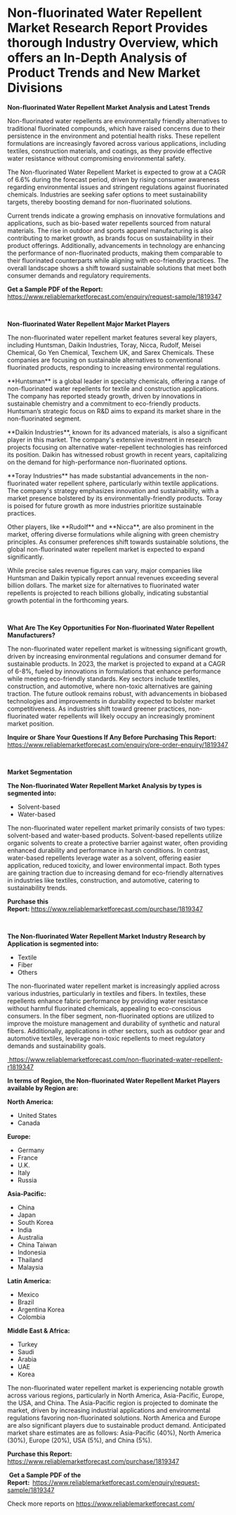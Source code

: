 <p><h1>Non-fluorinated Water Repellent Market Research Report Provides thorough Industry Overview, which offers an In-Depth Analysis of Product Trends and New Market Divisions</h1></p><p><strong>Non-fluorinated Water Repellent Market Analysis and Latest Trends</strong></p>
<p><p>Non-fluorinated water repellents are environmentally friendly alternatives to traditional fluorinated compounds, which have raised concerns due to their persistence in the environment and potential health risks. These repellent formulations are increasingly favored across various applications, including textiles, construction materials, and coatings, as they provide effective water resistance without compromising environmental safety.</p><p>The Non-fluorinated Water Repellent Market is expected to grow at a CAGR of 6.6% during the forecast period, driven by rising consumer awareness regarding environmental issues and stringent regulations against fluorinated chemicals. Industries are seeking safer options to meet sustainability targets, thereby boosting demand for non-fluorinated solutions. </p><p>Current trends indicate a growing emphasis on innovative formulations and applications, such as bio-based water repellents sourced from natural materials. The rise in outdoor and sports apparel manufacturing is also contributing to market growth, as brands focus on sustainability in their product offerings. Additionally, advancements in technology are enhancing the performance of non-fluorinated products, making them comparable to their fluorinated counterparts while aligning with eco-friendly practices. The overall landscape shows a shift toward sustainable solutions that meet both consumer demands and regulatory requirements.</p></p>
<p><strong>Get a Sample PDF of the Report:&nbsp;</strong> <a href="https://www.reliablemarketforecast.com/enquiry/request-sample/1819347?utm_campaign=2603&utm_medium=2&utm_source=Github&utm_content=ia&utm_term=03042025&utm_id=non-fluorinated-water-repellent">https://www.reliablemarketforecast.com/enquiry/request-sample/1819347</a></p>
<p>&nbsp;</p>
<p><strong>Non-fluorinated Water Repellent Major Market Players</strong></p>
<p><p>The non-fluorinated water repellent market features several key players, including Huntsman, Daikin Industries, Toray, Nicca, Rudolf, Meisei Chemical, Go Yen Chemical, Texchem UK, and Sarex Chemicals. These companies are focusing on sustainable alternatives to conventional fluorinated products, responding to increasing environmental regulations.</p><p>**Huntsman** is a global leader in specialty chemicals, offering a range of non-fluorinated water repellents for textile and construction applications. The company has reported steady growth, driven by innovations in sustainable chemistry and a commitment to eco-friendly products. Huntsman’s strategic focus on R&D aims to expand its market share in the non-fluorinated segment.</p><p>**Daikin Industries**, known for its advanced materials, is also a significant player in this market. The company's extensive investment in research projects focusing on alternative water-repellent technologies has reinforced its position. Daikin has witnessed robust growth in recent years, capitalizing on the demand for high-performance non-fluorinated options.</p><p>**Toray Industries** has made substantial advancements in the non-fluorinated water repellent sphere, particularly within textile applications. The company's strategy emphasizes innovation and sustainability, with a market presence bolstered by its environmentally-friendly products. Toray is poised for future growth as more industries prioritize sustainable practices.</p><p>Other players, like **Rudolf** and **Nicca**, are also prominent in the market, offering diverse formulations while aligning with green chemistry principles. As consumer preferences shift towards sustainable solutions, the global non-fluorinated water repellent market is expected to expand significantly.</p><p>While precise sales revenue figures can vary, major companies like Huntsman and Daikin typically report annual revenues exceeding several billion dollars. The market size for alternatives to fluorinated water repellents is projected to reach billions globally, indicating substantial growth potential in the forthcoming years.</p></p>
<p>&nbsp;</p>
<p><strong>What Are The Key Opportunities For Non-fluorinated Water Repellent Manufacturers?</strong></p>
<p><p>The non-fluorinated water repellent market is witnessing significant growth, driven by increasing environmental regulations and consumer demand for sustainable products. In 2023, the market is projected to expand at a CAGR of 6-8%, fueled by innovations in formulations that enhance performance while meeting eco-friendly standards. Key sectors include textiles, construction, and automotive, where non-toxic alternatives are gaining traction. The future outlook remains robust, with advancements in biobased technologies and improvements in durability expected to bolster market competitiveness. As industries shift toward greener practices, non-fluorinated water repellents will likely occupy an increasingly prominent market position.</p></p>
<p><strong>Inquire or Share Your Questions If Any Before Purchasing This Report:</strong> <a href="https://www.reliablemarketforecast.com/enquiry/pre-order-enquiry/1819347?utm_campaign=2603&utm_medium=2&utm_source=Github&utm_content=ia&utm_term=03042025&utm_id=non-fluorinated-water-repellent">https://www.reliablemarketforecast.com/enquiry/pre-order-enquiry/1819347</a></p>
<p>&nbsp;</p>
<p><strong>Market Segmentation</strong></p>
<p><strong>The Non-fluorinated Water Repellent Market Analysis by types is segmented into:</strong></p>
<p><ul><li>Solvent-based</li><li>Water-based</li></ul></p>
<p><p>The non-fluorinated water repellent market primarily consists of two types: solvent-based and water-based products. Solvent-based repellents utilize organic solvents to create a protective barrier against water, often providing enhanced durability and performance in harsh conditions. In contrast, water-based repellents leverage water as a solvent, offering easier application, reduced toxicity, and lower environmental impact. Both types are gaining traction due to increasing demand for eco-friendly alternatives in industries like textiles, construction, and automotive, catering to sustainability trends.</p></p>
<p><strong>Purchase this Report:&nbsp;</strong><a href="https://www.reliablemarketforecast.com/purchase/1819347?utm_campaign=2603&utm_medium=2&utm_source=Github&utm_content=ia&utm_term=03042025&utm_id=non-fluorinated-water-repellent">https://www.reliablemarketforecast.com/purchase/1819347</a></p>
<p>&nbsp;</p>
<p><strong>The Non-fluorinated Water Repellent Market Industry Research by Application is segmented into:</strong></p>
<p><ul><li>Textile</li><li>Fiber</li><li>Others</li></ul></p>
<p><p>The non-fluorinated water repellent market is increasingly applied across various industries, particularly in textiles and fibers. In textiles, these repellents enhance fabric performance by providing water resistance without harmful fluorinated chemicals, appealing to eco-conscious consumers. In the fiber segment, non-fluorinated options are utilized to improve the moisture management and durability of synthetic and natural fibers. Additionally, applications in other sectors, such as outdoor gear and automotive textiles, leverage non-toxic repellents to meet regulatory demands and sustainability goals.</p></p>
<p><a href="https://www.reliablemarketforecast.com/non-fluorinated-water-repellent-r1819347?utm_campaign=2603&utm_medium=2&utm_source=Github&utm_content=ia&utm_term=03042025&utm_id=non-fluorinated-water-repellent">&nbsp;https://www.reliablemarketforecast.com/non-fluorinated-water-repellent-r1819347</a></p>
<p><strong>In terms of Region, the Non-fluorinated Water Repellent Market Players available by Region are:</strong></p>
<p>
    <p> <strong> North America: </strong>
        <ul>
            <li>United States</li>
            <li>Canada</li>
        </ul>
        </p> 
    <p> <strong> Europe: </strong>
        <ul>
            <li>Germany</li>
            <li>France</li>
            <li>U.K.</li>
            <li>Italy</li>
            <li>Russia</li>
        </ul>
        </p> 
    <p> <strong> Asia-Pacific: </strong>
        <ul>
            <li>China</li>
            <li>Japan</li>
            <li>South Korea</li>
            <li>India</li>
            <li>Australia</li>
            <li>China Taiwan</li>
            <li>Indonesia</li>
            <li>Thailand</li>
            <li>Malaysia</li>
        </ul>
        </p> 
    <p> <strong> Latin America: </strong>
        <ul>
            <li>Mexico</li>
            <li>Brazil</li>
            <li>Argentina Korea</li>
            <li>Colombia</li>
        </ul>
        </p> 
    <p> <strong> Middle East & Africa: </strong>
        <ul>
            <li>Turkey</li>
            <li>Saudi</li>
            <li>Arabia</li>
            <li>UAE</li>
            <li>Korea</li>
        </ul>
    </p>
    </p>
<p><p>The non-fluorinated water repellent market is experiencing notable growth across various regions, particularly in North America, Asia-Pacific, Europe, the USA, and China. The Asia-Pacific region is projected to dominate the market, driven by increasing industrial applications and environmental regulations favoring non-fluorinated solutions. North America and Europe are also significant players due to sustainable product demand. Anticipated market share estimates are as follows: Asia-Pacific (40%), North America (30%), Europe (20%), USA (5%), and China (5%).</p></p>
<p><strong>Purchase this Report: </strong><a href="https://www.reliablemarketforecast.com/purchase/1819347?utm_campaign=2603&utm_medium=2&utm_source=Github&utm_content=ia&utm_term=03042025&utm_id=non-fluorinated-water-repellent">https://www.reliablemarketforecast.com/purchase/1819347</a></p>
<p>&nbsp;<strong>Get a Sample PDF of the Report:&nbsp;&nbsp;</strong><a href="https://www.reliablemarketforecast.com/enquiry/request-sample/1819347?utm_campaign=2603&utm_medium=2&utm_source=Github&utm_content=ia&utm_term=03042025&utm_id=non-fluorinated-water-repellent">https://www.reliablemarketforecast.com/enquiry/request-sample/1819347</a></p>
<p><strong></strong></p>
<p>Check more reports on <a href="https://www.reliablemarketforecast.com/?utm_campaign=2603&utm_medium=2&utm_source=Github&utm_content=ia&utm_term=03042025&utm_id=non-fluorinated-water-repellent">https://www.reliablemarketforecast.com/</a></p>